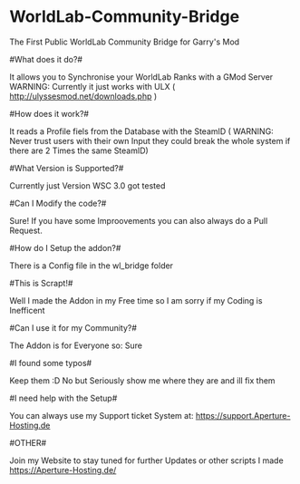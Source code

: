 # WorldLab-Community-Bridge
The First Public WorldLab Community Bridge for Garry's Mod

#What does it do?#

It allows you to Synchronise your WorldLab Ranks with a GMod Server
WARNING: Currently it just works with ULX ( http://ulyssesmod.net/downloads.php )

#How does it work?#

It reads a Profile fiels from the Database with the SteamID ( WARNING: Never trust users with their own Input they could break the whole system if there are 2 Times the same SteamID)

#What Version is Supported?#

Currently just Version WSC 3.0 got tested

#Can I Modify the code?#

Sure! If you have some Improovements you can also always do a Pull Request.

#How do I Setup the addon?#

There is a Config file in the wl_bridge folder

#This is Scrapt!#

Well I made the Addon in my Free time so I am sorry if my Coding is Inefficent

#Can I use it for my Community?#

The Addon is for Everyone so: Sure

#I found some typos#

Keep them :D No but Seriously show me where they are and ill fix them

#I need help with the Setup#

You can always use my Support ticket System at: https://support.Aperture-Hosting.de

#OTHER#

Join my Website to stay tuned for further Updates or other scripts I made
https://Aperture-Hosting.de/
